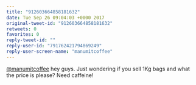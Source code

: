 ```yaml
---
title: "912603664858181632"
date: Tue Sep 26 09:04:03 +0000 2017
original-tweet-id: "912603664858181632"
retweets: 0
favorites: 0
reply-tweet-id: ""
reply-user-id: "791762421794869249"
reply-user-screen-name: "manumitcoffee"
---
```

<a href="https://twitter.com/manumitcoffee">@manumitcoffee</a> hey guys. Just wondering if you sell 1Kg bags and what the price is please? Need caffeine!
